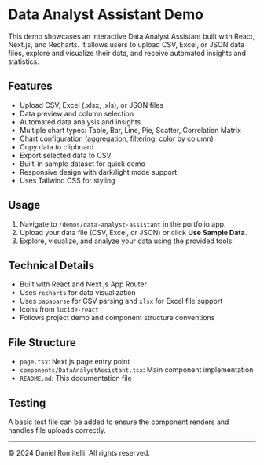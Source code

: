 # Data Analyst Assistant Demo

This demo showcases an interactive Data Analyst Assistant built with React, Next.js, and Recharts. It allows users to upload CSV, Excel, or JSON data files, explore and visualize their data, and receive automated insights and statistics.

## Features
- Upload CSV, Excel (.xlsx, .xls), or JSON files
- Data preview and column selection
- Automated data analysis and insights
- Multiple chart types: Table, Bar, Line, Pie, Scatter, Correlation Matrix
- Chart configuration (aggregation, filtering, color by column)
- Copy data to clipboard
- Export selected data to CSV
- Built-in sample dataset for quick demo
- Responsive design with dark/light mode support
- Uses Tailwind CSS for styling

## Usage
1. Navigate to `/demos/data-analyst-assistant` in the portfolio app.
2. Upload your data file (CSV, Excel, or JSON) or click **Use Sample Data**.
3. Explore, visualize, and analyze your data using the provided tools.

## Technical Details
- Built with React and Next.js App Router
- Uses `recharts` for data visualization
- Uses `papaparse` for CSV parsing and `xlsx` for Excel file support
- Icons from `lucide-react`
- Follows project demo and component structure conventions

## File Structure
- `page.tsx`: Next.js page entry point
- `components/DataAnalystAssistant.tsx`: Main component implementation
- `README.md`: This documentation file

## Testing
A basic test file can be added to ensure the component renders and handles file uploads correctly.

---

© 2024 Daniel Romitelli. All rights reserved.
